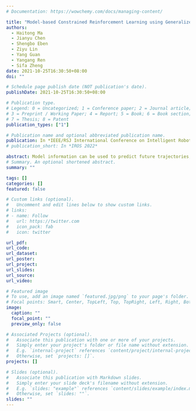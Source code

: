 ```yaml
---
# Documentation: https://wowchemy.com/docs/managing-content/

title: "Model-based Constrained Reinforcement Learning using Generalized Control Barrier Function"
authors:
  - Haitong Ma
  - Jianyu Chen
  - Shengbo Eben
  - Ziyu Lin
  - Yang Guan
  - Yangang Ren
  - Sifa Zheng
date: 2021-10-25T16:30:50+08:00
doi: ""

# Schedule page publish date (NOT publication's date).
publishDate: 2021-10-25T16:30:50+08:00

# Publication type.
# Legend: 0 = Uncategorized; 1 = Conference paper; 2 = Journal article;
# 3 = Preprint / Working Paper; 4 = Report; 5 = Book; 6 = Book section;
# 7 = Thesis; 8 = Patent
publication_types: ["1"]

# Publication name and optional abbreviated publication name.
publication: In *IEEE/RSJ International Conference on Intelligent Robots and Systems* (**IROS**), 2021
# publication_short: In *IROS 2022*

abstract: Model information can be used to predict future trajectories, so it has huge potential to avoid dangerous regions when applying reinforcement learning (RL) on real-world tasks, like autonomous driving. However, existing studies mostly use model-free constrained RL, which causes inevitable constraint violations. This paper proposes a model-based feasibility enhancement technique of constrained RL, which enhances the feasibility of policy using generalized control barrier function (GCBF) defined on the distance to constraint boundary. By using the model information, the policy can be optimized safely without violating actual safety constraints, and the sample efficiency is increased. The infeasibility in solving the constrained policy gradient is handled by an adaptive coefficient mechanism. We evaluate the proposed method in both simulations and real vehicle experiments in a complex autonomous driving collision avoidance task. The proposed method achieves up to four times fewer constraint violations and converges 3.36 times faster than baseline constrained RL approaches.
# Summary. An optional shortened abstract.
summary: ""

tags: []
categories: []
featured: false

# Custom links (optional).
#   Uncomment and edit lines below to show custom links.
# links:
# - name: Follow
#   url: https://twitter.com
#   icon_pack: fab
#   icon: twitter

url_pdf:
url_code:
url_dataset:
url_poster:
url_project:
url_slides:
url_source:
url_video:

# Featured image
# To use, add an image named `featured.jpg/png` to your page's folder. 
# Focal points: Smart, Center, TopLeft, Top, TopRight, Left, Right, BottomLeft, Bottom, BottomRight.
image:
  caption: ""
  focal_point: ""
  preview_only: false

# Associated Projects (optional).
#   Associate this publication with one or more of your projects.
#   Simply enter your project's folder or file name without extension.
#   E.g. `internal-project` references `content/project/internal-project/index.md`.
#   Otherwise, set `projects: []`.
projects: []

# Slides (optional).
#   Associate this publication with Markdown slides.
#   Simply enter your slide deck's filename without extension.
#   E.g. `slides: "example"` references `content/slides/example/index.md`.
#   Otherwise, set `slides: ""`.
slides: ""
---
```

